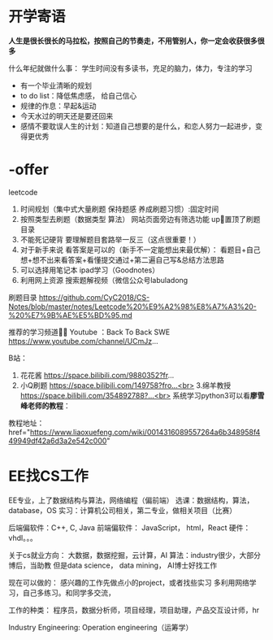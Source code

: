 # 开学寄语

**人生是很长很长的马拉松，按照自己的节奏走，不用管别人，你一定会收获很多很多**

什么年纪就做什么事：
学生时间没有多读书，充足的脑力，体力，专注的学习
- 有一个毕业清晰的规划
- to do list：降低焦虑感， 给自己信心
- 规律的作息：早起&运动
- 今天水过的明天还是要还回来
- 感情不要耽误人生的计划：知道自己想要的是什么，和恋人努力一起进步，变得更优秀

# -offer

leetcode

1. 时间规划（集中式大量刷题 保持题感 养成刷题习惯）:固定时间
2. 按照类型去刷题（数据类型 算法） 网站页面旁边有筛选功能 up🐷置顶了刷题目录
3. 不能死记硬背 要理解题目套路举一反三（这点很重要！）
4. 对于新手来说 看答案是可以的（新手不一定能想出来最优解）： 看题目+自己想+想不出来看答案+看懂提交通过+第二遍自己写&总结方法思路
5. 可以选择用笔记本 ipad学习（Goodnotes）
6. 利用网上资源 搜索题解视频（微信公众号labuladong

刷题目录
https://github.com/CyC2018/CS-Notes/blob/master/notes/Leetcode%20%E9%A2%98%E8%A7%A3%20-%20%E7%9B%AE%E5%BD%95.md

推荐的学习频道👍🏻
Youtube ：Back To Back SWE
https://www.youtube.com/channel/UCmJz...

B站：
1. 花花酱
https://space.bilibili.com/9880352?fr...
2. 小Q刷题
https://space.bilibili.com/149758?fro...<br>
3.绵羊教授
https://space.bilibili.com/354892788?...<br>
系统学习python3可以看<strong>廖雪峰老师的教程</strong>：</li></ol><p>教程地址：
  href="https://www.liaoxuefeng.com/wiki/0014316089557264a6b348958f449949df42a6d3a2e542c000"
  
  
  # EE找CS工作

EE专业，上了数据结构与算法，网络编程（偏前端）
选课：数据结构，算法，database，OS
实习：计算机公司相关，第二专业，做相关项目（比赛）

后端偏软件：C++, C, Java
前端偏软件： JavaScript， html，React
硬件：vhdl。。。

关于cs就业方向：
大数据，数据挖掘，云计算，AI
算法：industry很少，大部分博后，当助教
但是data science， data mining， AI博士好找工作

现在可以做的：
感兴趣的工作先做点小的project，或者找些实习
多利用网络学习，自己多练习。和同学多交流，

工作的种类：
程序员，数据分析师，项目经理，项目助理，产品交互设计师，hr

Industry Engineering: 
Operation engineering（运筹学）
